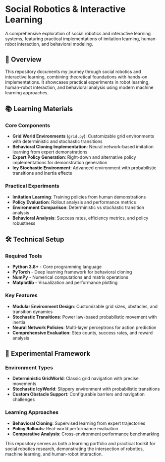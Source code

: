 # Social Robotics & Interactive Learning

A comprehensive exploration of social robotics and interactive learning systems, featuring practical implementations of imitation learning, human-robot interaction, and behavioral modeling.

## 🎯 Overview

This repository documents my journey through social robotics and interactive learning, combining theoretical foundations with hands-on implementations. It showcases practical experiments in robot learning, human-robot interaction, and behavioral analysis using modern machine learning approaches.

## 📚 Learning Materials

### Core Components
- **Grid World Environments** (`grid.py`): Customizable grid environments with deterministic and stochastic transitions
- **Behavioral Cloning Implementation**: Neural network-based imitation learning from expert demonstrations
- **Expert Policy Generation**: Right-down and alternative policy implementations for demonstration generation
- **Icy Stochastic Environment**: Advanced environment with probabilistic transitions and inertia effects

### Practical Experiments
- **Imitation Learning**: Training policies from human demonstrations
- **Policy Evaluation**: Rollout analysis and performance metrics
- **Environment Comparison**: Deterministic vs stochastic transition analysis
- **Behavioral Analysis**: Success rates, efficiency metrics, and policy robustness

## 🛠️ Technical Setup

### Required Tools
- **Python 3.8+** - Core programming language
- **PyTorch** - Deep learning framework for behavioral cloning
- **NumPy** - Numerical computations and matrix operations
- **Matplotlib** - Visualization and performance plotting

### Key Features
- **Modular Environment Design**: Customizable grid sizes, obstacles, and transition dynamics
- **Stochastic Transitions**: Power law-based probabilistic movement with inertia
- **Neural Network Policies**: Multi-layer perceptrons for action prediction
- **Comprehensive Evaluation**: Step counts, success rates, and reward analysis

## 🧪 Experimental Framework

### Environment Types
- **Deterministic GridWorld**: Classic grid navigation with precise movements
- **Stochastic IcyWorld**: Slippery environment with probabilistic transitions
- **Custom Obstacle Support**: Configurable barriers and navigation challenges

### Learning Approaches
- **Behavioral Cloning**: Supervised learning from expert trajectories
- **Policy Rollouts**: Real-world performance evaluation
- **Comparative Analysis**: Cross-environment performance benchmarking

This repository serves as both a learning portfolio and practical toolkit for social robotics research, demonstrating the intersection of robotics, machine learning, and human-robot interaction.